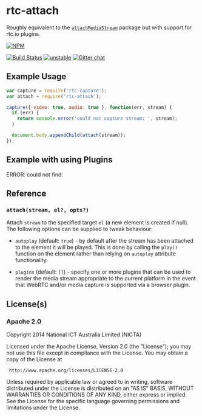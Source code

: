 # rtc-attach

Roughly equivalent to the
[`attachMediaStream`](https://www.npmjs.org/package/attachmediastream)
package but with support for rtc.io plugins.


[![NPM](https://nodei.co/npm/rtc-attach.png)](https://nodei.co/npm/rtc-attach/)

[![Build Status](https://img.shields.io/travis/rtc-io/rtc-attach.svg?branch=master)](https://travis-ci.org/rtc-io/rtc-attach) [![unstable](https://img.shields.io/badge/stability-unstable-yellowgreen.svg)](https://github.com/dominictarr/stability#unstable) 
[![Gitter chat](https://badges.gitter.im/rtc-io.png)](https://gitter.im/rtc-io)



## Example Usage

```js
var capture = require('rtc-capture');
var attach = require('rtc-attach');

capture({ video: true, audio: true }, function(err, stream) {
  if (err) {
    return console.error('could not capture stream: ', stream);
  }

  document.body.appendChild(attach(stream));
});

```

## Example with using Plugins

ERROR: could not find: 

## Reference

### `attach(stream, el?, opts?)`

Attach `stream` to the specified target `el` (a new element is created if
null). The following options can be supplied to tweak behaviour:

- `autoplay` (default: `true`) - by default after the stream has been
  attached to the element it will be played.  This is done by calling
  the `play()` function on the element rather than relying on `autoplay`
  attribute functionality.

- `plugins` (default: `[]`) - specify one or more plugins that can be used
  to render the media stream appropriate to the current platform in the
  event that WebRTC and/or media capture is supported via a browser plugin.

## License(s)

### Apache 2.0

Copyright 2014 National ICT Australia Limited (NICTA)

   Licensed under the Apache License, Version 2.0 (the "License");
   you may not use this file except in compliance with the License.
   You may obtain a copy of the License at

     http://www.apache.org/licenses/LICENSE-2.0

   Unless required by applicable law or agreed to in writing, software
   distributed under the License is distributed on an "AS IS" BASIS,
   WITHOUT WARRANTIES OR CONDITIONS OF ANY KIND, either express or implied.
   See the License for the specific language governing permissions and
   limitations under the License.

